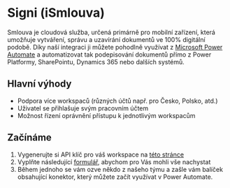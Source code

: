 # Signi (iSmlouva)

Smlouva je cloudová služba, určená primárně pro mobilní zařízení, která umožňuje vytváření, správu a uzavírání dokumentů ve 100% digitální podobě. Díky naší integraci ji můžete pohodlně využívat z [Microsoft Power Automate](https://flow.microsoft.com) a automatizovat tak podepisování dokumentů přímo z Power Platformy, SharePointu, Dynamics 365 nebo dalších systémů.

## Hlavní výhody
* Podpora více workspaců (různých účtů např. pro Česko, Polsko, atd.)
* Uživatel se přihlašuje svým pracovním účtem
* Možnost řízení oprávnění přístupu k jednotlivým workspacům

## Začínáme
1. Vygenerujte si API klíč pro váš workspace na [této stránce](https://app.ismlouva.cz/api)
1. Vyplňte následující [formulář](https://go.tntg.cz/ismlouva-signup), abychom pro Vás mohli vše nachystat
1. Během jednoho se vám ozve někdo z našeho týmu a zašle vám balíček obsahující konektor, který můžete začít využívat v Power Automate.
